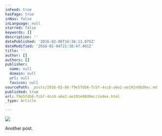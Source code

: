 ```yaml
---
inFeed: true
hasPage: true
inNav: false
inLanguage: null
starred: false
keywords: []
description: ''
datePublished: '2016-02-06T16:36:11.075Z'
dateModified: '2016-02-04T21:38:47.401Z'
title: ''
author: []
authors: []
publisher:
  name: null
  domain: null
  url: null
  favicon: null
sourcePath: _posts/2016-02-06-f9e5fdb6-fcbf-4cc8-a6e2-ae191e98d9ec.md
published: true
url: f9e5fdb6-fcbf-4cc8-a6e2-ae191e98d9ec/index.html
_type: Article

---
```

![](https://the-grid-user-content.s3-us-west-2.amazonaws.com/6583d873-ae7e-4a85-a7f0-484a7523d0ea.JPG)

Another post.
